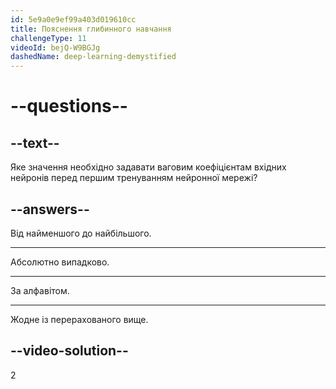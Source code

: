 ```yaml
---
id: 5e9a0e9ef99a403d019610cc
title: Пояснення глибинного навчання
challengeType: 11
videoId: bejQ-W9BGJg
dashedName: deep-learning-demystified
---
```


# --questions--

## --text--

Яке значення необхідно задавати ваговим коефіцієнтам вхідних нейронів перед першим тренуванням нейронної мережі?

## --answers--

Від найменшого до найбільшого.

---

Абсолютно випадково.

---

За алфавітом.

---

Жодне із перерахованого вище.

## --video-solution--

2

